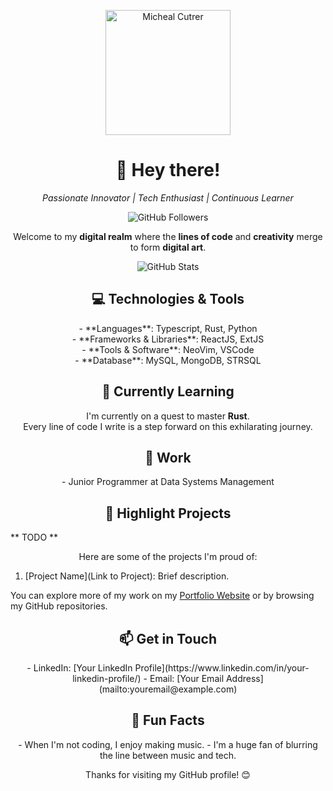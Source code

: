 <!-- Header -->
<p align="center">
  <img src="https://avatars.githubusercontent.com/u/60704217?s=400&u=4f197a2c4d1c40f1f53437d3d7c10750342c37ee&v=4" alt="Micheal Cutrer" width="200" height="200" />
</p>

<h1 align="center">👋 Hey there!</h1>

<p align="center">
  <em>Passionate Innovator | Tech Enthusiast | Continuous Learner</em>
</p>

<!-- Badges -->
<p align="center">
  <img src="https://img.shields.io/github/followers/Mcutrer5?style=social" alt="GitHub Followers" />
</p>

<!-- Introduction -->
<p align="center">
  Welcome to my <strong>digital realm</strong> where the <strong>lines of code</strong> and <strong>creativity</strong> merge to form <strong>digital art</strong>.
</p>

<!-- Stats -->
<p align="center">
  <img src="https://github-readme-stats.vercel.app/api?username=Mcutrer5&show_icons=true&theme=radical" alt="GitHub Stats" />
</p>

<!-- Technologies -->
<h2 align="center">💻 Technologies & Tools</h2>

<p align="center">
  - **Languages**: Typescript, Rust, Python <br/>
  - **Frameworks & Libraries**: ReactJS, ExtJS <br/>
  - **Tools & Software**: NeoVim, VSCode<br/>
  - **Database**: MySQL, MongoDB, STRSQL
</p>

<!-- Learning -->
<h2 align="center">🌱 Currently Learning</h2>

<p align="center">
  I'm currently on a quest to master <strong>Rust</strong>.<br />
  Every line of code I write is a step forward on this exhilarating journey.
</p>

<!-- Work -->
<h2 align="center">💼 Work</h2>

<p align="center">
  - Junior Programmer at Data Systems Management
</p>

<!-- Highlight Projects -->
<h2 align="center">🌟 Highlight Projects</h2>
** TODO **

<p align="center">
  Here are some of the projects I'm proud of:

  1. [Project Name](Link to Project): Brief description.

  You can explore more of my work on my [Portfolio Website](https://mcutrer5.github.io) or by browsing my GitHub repositories.
</p>

<!-- Contact -->
<h2 align="center">📫 Get in Touch</h2>

<p align="center">
  - LinkedIn: [Your LinkedIn Profile](https://www.linkedin.com/in/your-linkedin-profile/)
  - Email: [Your Email Address](mailto:youremail@example.com)
</p>

<!-- Fun Facts -->
<h2 align="center">🚀 Fun Facts</h2>

<p align="center">
  - When I'm not coding, I enjoy making music.
  - I'm a huge fan of blurring the line between music and tech.
</p>

<!-- Footer -->
<p align="center">
  Thanks for visiting my GitHub profile! 😊
</p>
